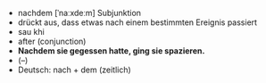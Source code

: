 - nachdem	[ˈnaːxdeːm]	Subjunktion	
- drückt aus, dass etwas nach einem bestimmten Ereignis passiert
- sau khi
- after (conjunction)
- **Nachdem sie gegessen hatte, ging sie spazieren.**
- (–)	
- Deutsch: nach + dem (zeitlich)